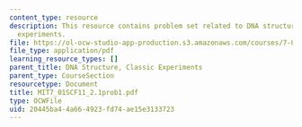 ```yaml
---
content_type: resource
description: This resource contains problem set related to DNA structure, classic
  experiments.
file: https://ol-ocw-studio-app-production.s3.amazonaws.com/courses/7-01sc-fundamentals-of-biology-fall-2011/20445ba44a664923fd74ae15e3133723_MIT7_01SCF11_2.1prob1.pdf
file_type: application/pdf
learning_resource_types: []
parent_title: DNA Structure, Classic Experiments
parent_type: CourseSection
resourcetype: Document
title: MIT7_01SCF11_2.1prob1.pdf
type: OCWFile
uid: 20445ba4-4a66-4923-fd74-ae15e3133723
---
```

